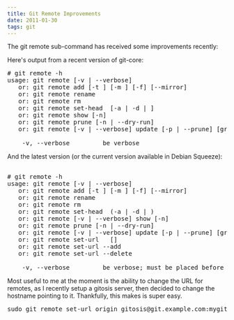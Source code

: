 ```yaml
---
title: Git Remote Improvements
date: 2011-01-30
tags: git
---
```

The git remote sub-command has received some improvements recently:

Here's output from a recent version of git-core:

<pre class="sh_sh">
# git remote -h
usage: git remote [-v | --verbose]
   or: git remote add [-t <branch>] [-m <master>] [-f] [--mirror] <name> <url>
   or: git remote rename <old> <new>
   or: git remote rm <name>
   or: git remote set-head <name> [-a | -d | <branch>]
   or: git remote show [-n] <name>
   or: git remote prune [-n | --dry-run] <name>
   or: git remote [-v | --verbose] update [-p | --prune] [group]

    -v, --verbose         be verbose
</pre>

And the latest version (or the current version available in Debian Squeeze):

<pre class="sh_sh">

# git remote -h
usage: git remote [-v | --verbose]
   or: git remote add [-t <branch>] [-m <master>] [-f] [--mirror] <name> <url>
   or: git remote rename <old> <new>
   or: git remote rm <name>
   or: git remote set-head <name> (-a | -d | <branch>)
   or: git remote [-v | --verbose] show [-n] <name>
   or: git remote prune [-n | --dry-run] <name>
   or: git remote [-v | --verbose] update [-p | --prune] [group | remote]
   or: git remote set-url <name> <newurl> [<oldurl>]
   or: git remote set-url --add <name> <newurl>
   or: git remote set-url --delete <name> <url>

    -v, --verbose         be verbose; must be placed before a subcommand
</pre>

Most useful to me at the moment is the ability to change the URL for remotes, as I recently setup a gitosis server, then decided to change the hostname pointing to it. Thankfully, this makes is super easy.

<pre class="sh_sh">
sudo git remote set-url origin gitosis@git.example.com:mygitproject.git
</pre>

